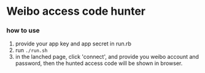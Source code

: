 Weibo access code hunter
===============

### how to use
1. provide your app key and app secret in run.rb
2. run `./run.sh` 
3. in the lanched page, click 'connect', and provide you weibo account and password,
then the hunted access code will be shown in browser.
